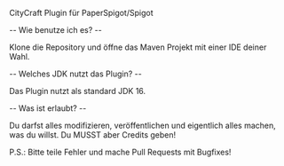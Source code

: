 CityCraft Plugin für PaperSpigot/Spigot


-- Wie benutze ich es? --

Klone die Repository und öffne das Maven Projekt mit einer IDE deiner Wahl.


-- Welches JDK nutzt das Plugin? --

Das Plugin nutzt als standard JDK 16.


-- Was ist erlaubt? --

Du darfst alles modifizieren, veröffentlichen und eigentlich alles machen, was du willst.
Du MUSST aber Credits geben!


P.S.: Bitte teile Fehler und mache Pull Requests mit Bugfixes!
